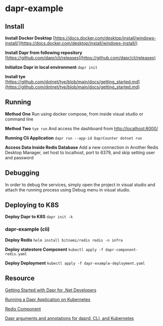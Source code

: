 # dapr-example

## Install

**Install Docker Desktop**
[https://docs.docker.com/desktop/install/windows-install/](https://docs.docker.com/desktop/install/windows-install/)

**Install Dapr from following repository**
[https://github.com/dapr/cli/releases](https://github.com/dapr/cli/releases)

**Initialize Dapr in local environment**
```dapr init```

**Install tye**
[https://github.com/dotnet/tye/blob/main/docs/getting_started.md](https://github.com/dotnet/tye/blob/main/docs/getting_started.md)

## Running

**Method One**
Run using docker compose, from inside visual studio or command line

**Method Two**
```tye run```
And access the dashboard from [http://localhost:8000/](http://localhost:8000/)

**Running Cli Application**
```dapr run --app-id DaprCounter dotnet run```

**Access Data Inside Redis Database**
Add a new connection in Another Redis Desktop Manager, set host to localhost, port to 6379, and skip setting user and password

## Debugging
In order to debug the services, simply open the project in visual studio and attach the running process using Debug menu in visual studio.

## Deploying to K8S

**Deploy Dapr to K8S**
```dapr init -k```

### dapr-example (cli)

**Deploy Redis**
```helm install bitnami/redis redis -n infra```

**Deploy statestore Component**
```kubectl apply -f dapr-component-redis.yaml```

**Deploy Deployment**
```kubectl apply -f dapr-example-deployment.yaml```

## Resource
[Getting Started with Dapr for .Net Developers](https://learn.microsoft.com/en-us/dotnet/architecture/dapr-for-net-developers/getting-started)

[Running a Dapr Application on Kubernetes](https://sookocheff.com/post/dapr/running-a-dapr-application-on-kubernetes/)

[Redis Component](https://docs.dapr.io/reference/components-reference/supported-state-stores/setup-redis/)

[Dapr arguments and annotations for daprd, CLI, and Kubernetes](https://docs.dapr.io/reference/arguments-annotations-overview/)